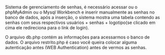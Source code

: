 Sistema de gerenciamento de senhas, é necessário acessar ou o phpMyAdmin ou o Mysql Workbench e inserir manualmente as senhas no banco de dados, após a inserção, o sistema mostra uma tabela contendo as senhas com seus respectivos usuários + senhas + logotipo(se clicado em cima ele redireciona para o link de login).

O arquivo db.php contém as informações para acessarmos o banco de dados.
O arquivo restrito.php é caso você queira colocar alguma autenticação antes (WEB Authentication) antes de vermos as senhas.
